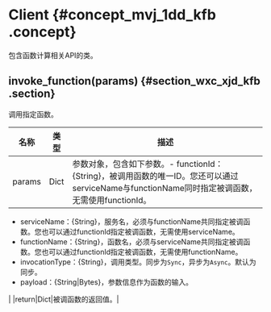 # Client {#concept_mvj_1dd_kfb .concept}

包含函数计算相关API的类。

## invoke\_function\(params\) {#section_wxc_xjd_kfb .section}

调用指定函数。

|名称|类型|描述|
|--|--|--|
|params|Dict|参数对象，包含如下参数。-   functionId：\{String\}，被调用函数的唯一ID。您还可以通过serviceName与functionName同时指定被调函数，无需使用functionId。
-   serviceName：\{String\}，服务名，必须与functionName共同指定被调函数。您也可以通过functionId指定被调函数，无需使用serviceName。
-   functionName：\{String\}，函数名，必须与serviceName共同指定被调函数。您也可以通过functionId指定被调函数，无需使用functionName。
-   invocationType：\{String\}，调用类型。同步为`Sync`，异步为`Async`。默认为同步。
-   payload：\{String|Bytes\}，参数信息作为函数的输入。

|
|return|Dict|被调函数的返回值。|

